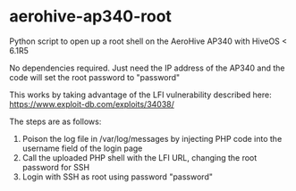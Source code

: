 # aerohive-ap340-root
Python script to open up a root shell on the AeroHive AP340 with HiveOS &lt; 6.1R5

No dependencies required. Just need the IP address of the AP340 and the code will set the root password to "password"

This works by taking advantage of the LFI vulnerability described here:
https://www.exploit-db.com/exploits/34038/

The steps are as follows:

1. Poison the log file in /var/log/messages by injecting PHP code into the username field of the login page
2. Call the uploaded PHP shell with the LFI URL, changing the root password for SSH
3. Login with SSH as root using password "password"
